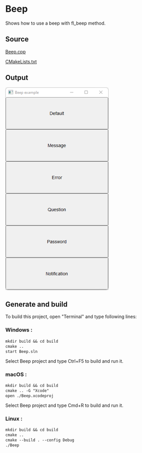 # Beep

Shows how to use a beep with fl_beep method.

## Source

[Beep.cpp](Beep.cpp)

[CMakeLists.txt](CMakeLists.txt)

## Output

![output](../../../docs/Pictures/Examples/Beep.png)

## Generate and build

To build this project, open "Terminal" and type following lines:

### Windows :

``` shell
mkdir build && cd build
cmake .. 
start Beep.sln
```

Select Beep project and type Ctrl+F5 to build and run it.

### macOS :

``` shell
mkdir build && cd build
cmake .. -G "Xcode"
open ./Beep.xcodeproj
```

Select Beep project and type Cmd+R to build and run it.

### Linux :

``` shell
mkdir build && cd build
cmake .. 
cmake --build . --config Debug
./Beep
```
